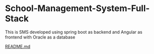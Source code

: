 # School-Management-System-Full-Stack
This is SMS developed using spring boot as backend and Angular as frontend with Oracle as a database


[README.md](https://github.com/shivamAs/School-Management-System-Full-Stack/files/9089337/README.md)
